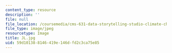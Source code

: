 ```yaml
---
content_type: resource
description: ''
file: null
file_location: /coursemedia/cms-631-data-storytelling-studio-climate-change-spring-2017/59d101388146419e146dfd2c3ca75e85_JL.jpg
file_type: image/jpeg
resourcetype: Image
title: JL.jpg
uid: 59d10138-8146-419e-146d-fd2c3ca75e85
---
```

